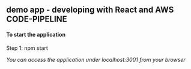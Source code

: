 ## demo app - developing with React and AWS CODE-PIPELINE
#### To start the application

Step 1: npm start    

    
_You can access the application under localhost:3001 from your browser_

